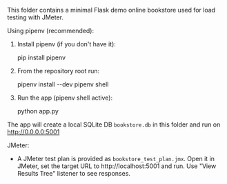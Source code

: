 This folder contains a minimal Flask demo online bookstore used for load testing with JMeter.

Using pipenv (recommended):

1. Install pipenv (if you don't have it):

   pip install pipenv

2. From the repository root run:

   pipenv install --dev
   pipenv shell

3. Run the app (pipenv shell active):

   python app.py

The app will create a local SQLite DB `bookstore.db` in this folder and run on http://0.0.0.0:5001

JMeter:
- A JMeter test plan is provided as `bookstore_test_plan.jmx`. Open it in JMeter, set the target URL to http://localhost:5001 and run. Use "View Results Tree" listener to see responses.